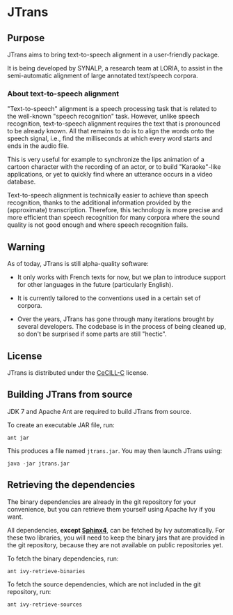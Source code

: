 # JTrans

## Purpose

JTrans aims to bring text-to-speech alignment in a user-friendly package.

It is being developed by SYNALP, a research team at LORIA, to assist in the
semi-automatic alignment of large annotated text/speech corpora.

### About text-to-speech alignment

"Text-to-speech" alignment is a speech processing task that is related to the
well-known "speech recognition" task. However, unlike speech recognition,
text-to-speech alignment requires the text that is pronounced to be already
known. All that remains to do is to align the words onto the speech signal,
i.e., find the milliseconds at which every word starts and ends in the audio
file.

This is very useful for example to synchronize the lips animation of a cartoon
character with the recording of an actor, or to build "Karaoke"-like
applications, or yet to quickly find where an utterance occurs in a video
database.

Text-to-speech alignment is technically easier to achieve than speech
recognition, thanks to the additional information provided by the (approximate)
transcription. Therefore, this technology is more precise and more efficient
than speech recognition for many corpora where the sound quality is not good
enough and where speech recognition fails.

## Warning

As of today, JTrans is still alpha-quality software:

- It only works with French texts for now, but we plan to introduce support for
  other languages in the future (particularly English).

- It is currently tailored to the conventions used in a certain set of corpora.

- Over the years, JTrans has gone through many iterations brought by several
  developers. The codebase is in the process of being cleaned up, so don't be
  surprised if some parts are still "hectic".


## License

JTrans is distributed under the
[CeCILL-C](http://www.cecill.info/licences/Licence_CeCILL-C_V1-en.html)
license.


## Building JTrans from source

JDK 7 and Apache Ant are required to build JTrans from source.

To create an executable JAR file, run:

	ant jar

This produces a file named `jtrans.jar`. You may then launch JTrans using:

	java -jar jtrans.jar


## Retrieving the dependencies

The binary dependencies are already in the git repository for your convenience,
but you can retrieve them yourself using Apache Ivy if you want.

All dependencies, **except [Sphinx4](http://cmusphinx.sf.net)**,
can be fetched by Ivy automatically.  For these two libraries, you will need to
keep the binary jars that are provided in the git repository, because they are
not available on public repositories yet.

To fetch the binary dependencies, run:

	ant ivy-retrieve-binaries

To fetch the source dependencies, which are not included in the git repository,
run:

	ant ivy-retrieve-sources

